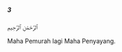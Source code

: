 ##### 3

<span class="ayah">ٱلرَّحْمَٰنِ ٱلرَّحِيمِ</span>

<span class="ayah_translation">Maha Pemurah lagi Maha Penyayang.</span>
